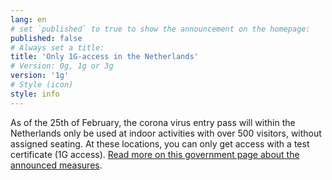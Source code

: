 ```yaml
---
lang: en
# set `published` to true to show the announcement on the homepage:
published: false
# Always set a title:
title: 'Only 1G-access in the Netherlands'
# Version: 0g, 1g or 3g
version: '1g'
# Style (icon)
style: info
---
```

As of the 25th of February, the corona virus entry pass will within the Netherlands only be used at indoor activities with over 500 visitors, without assigned seating. At these locations, you can only get access with a test certificate (1G access). <a href="https://www.government.nl/topics/coronavirus-covid-19/tackling-new-coronavirus-in-the-netherlands/measures-announced" rel="noopener noreferrer" target="_blank">Read more on this government page about the announced measures</a>.
